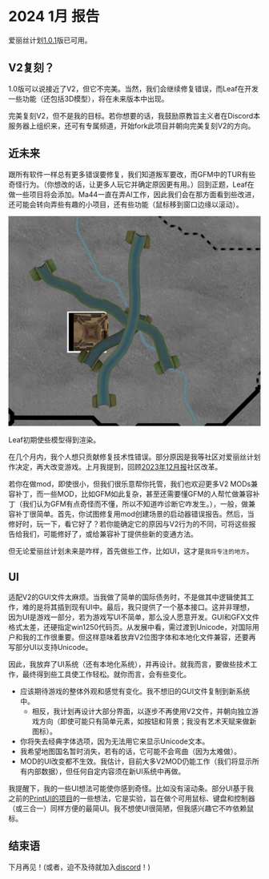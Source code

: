 # 2024 1月 报告

爱丽丝计划[1.0.1](https://github.com/Nivaturimika/Katerina-Engine/releases/download/v1.0.1/1.0.1.zip)版已可用。

## V2复刻？

1.0版可以说接近了V2，但它不完美。当然，我们会继续修复错误，而Leaf在开发一些功能（还包括3D模型），将在未来版本中出现。

完美复刻V2，但不是我的目标。若你想要的话，我鼓励原教旨主义者在Discord本服务器上组织来，还可有专属频道，开始fork此项目并朝向完美复刻V2的方向。

## 近未来

跟所有软件一样总有更多错误要修复，我们知道叛军要改，而GFM中的TUR有些奇怪行为。（你想改的话，让更多人玩它并确定原因更有用。）回到正题，Leaf在做一些项目将会添加。Ma44一直在弄AI工作，因此我们会在那方面看到些改进，还可能会转向弄些有趣的小项目，还有些功能（鼠标移到窗口边缘以滚动）。

![models](./images/models.png)

Leaf初期使些模型得到渲染。

在几个月内，我个人想只贡献修复技术性错误。部分原因是我等社区对爱丽丝计划作决定，再大改变游戏。上月我提到，回顾[2023年12月报](https://github.com/Nivaturimika/Katerina-Engine/blob/main/docs/Devlogs/december/december_cn.md)社区改革。

若你在做mod，即使很小，但我们很乐意帮你托管，我们也欢迎更多V2 MODs兼容补丁，而一些MOD，比如GFM如此复杂，甚至还需要懂GFM的人帮忙做兼容补丁（我们认为GFM有点奇怪而不懂，所以不知道咋诊断它咋发生。），一般，做兼容补丁很简单。首先，你试图修复用mod创建场景的启动器错误报告。然后，当修好时，玩一下，看它好了？若你能确定它的原因与V2行为的不同，可将这些报告给我们，可能修好了，或给兼容补丁提供些新的变通方法。

但无论爱丽丝计划未来是咋样，首先做些工作，比如UI，这才是`我将专注的地方`。

## UI

适配V2的GUI文件太麻烦。当我做了简单的国际债务时，不是做其中逻辑使其工作，难的是将其插到现有UI中。最后，我只提供了一个基本接口。这并非理想，因为UI是游戏一部分，若为游戏写UI不简单，那么没人愿意开发。GUI和GFX文件格式太差，还硬指定win1250代码页。从发展中看，需过渡到Unicode，对国际用户和我的工作很重要。但这样意味着放弃V2位图字体和本地化文件兼容，还要再写部分UI以支持Unicode。

因此，我放弃了UI系统（还有本地化系统），并再设计。就我而言，要做些技术工作，最终得到些工具使工作轻松。就你而言，会有些变化。

* 应该期待游戏的整体外观和感觉有变化。我不想旧的GUI文件复制到新系统中。
	* 相反，我计划再设计大部分界面，以逐步不再使用V2文件，并朝向独立游戏方向（即使可能只有简单元素，如按钮和背景；我没有艺术天赋来做新图标）。
* 你将失去经典字体选项，因为无法用它来显示Unicode文本。
* 我希望地图国名暂时消失，若有的话，它可能不会弯曲（因为太难做）。
* MOD的UI改变都不生效。我估计，目前大多V2MOD仍能工作（我们将显示所有内部数据），但任何自定内容须在新UI系统中再做。

我提醒下，我的一些UI想法可能使你感到奇怪。比如没有滚动条。部分UI基于我之前的[PrintUI的项目](https://www.youtube.com/watch?v=SbE6sTv4e-c)的一些想法，它是实验，旨在做个可用鼠标、键盘和控制器（或三合一）同样方便的最简UI。我不想使UI很简陋，但我感兴趣它不咋依赖鼠标。


## 结束语

下月再见！(或者，迫不及待就加入[discord](https://discord.gg/QUJExr4mRn)！)
